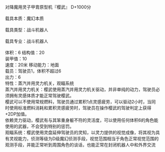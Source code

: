 <title>对降魔用灵子甲胄原型机『樱武』</title>
<meta name="GENERATOR" content="WinCHM">
<meta http-equiv="Content-Type" content="text/html; charset=gb2312">

<br>对降魔用灵子甲胄原型机『樱武』 D+1000分 
<br>
<br>载具本质：魔幻本质 
<br>
<br>载具类型：战斗机器人 
<br>
<br>载具专业：战斗机器人
<br>
<br>体积：6 结构值：20 
<br>装甲值：10 
<br>速度：20米 移动能力：地面 
<br>载员：驾驶员1，体积不超过6 
<br>出力：6 
<br>特性：蒸汽并用灵力机关，观瞄系统 
<br>蒸汽并用灵力机关：樱武使用蒸汽并用灵力机关驱动，并非单纯的动力，驾驶员必须拥有灵感体质才能正常驾驶樱武。 
<br>樱武可以不使用常规燃料，驾驶员通过累积1点灵感疲劳，可以驱动2小时，当同时使用标准燃料消耗和累积灵感疲劳时，驾驶员在操作樱武的驾驶判定上获得+2DP加值。 
<br>依赖灵力驱动，樱武有与其笨重身躯不符的灵活度，可以使用任何体积6的角色能使用的武器，不会受到特别的惩罚。 
<br>观瞄系统：樱武使用灵盘延伸驾驶员的灵知，以灵力提供的视觉成像，将其视为具有灵视能力，侦测等级为D级魔幻侦测手段，视觉范围相当于角色正常视觉范围的观测手段，并能正常听到周围角色的谈话，也能正常在封闭机器人中和外界交流